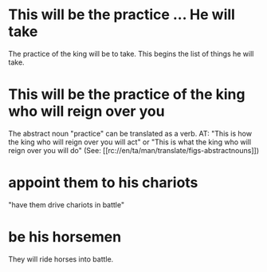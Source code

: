 # This will be the practice ... He will take

The practice of the king will be to take. This begins the list of things he will take.

# This will be the practice of the king who will reign over you

The abstract noun "practice" can be translated as a verb. AT: "This is how the king who will reign over you will act" or "This is what the king who will reign over you will do" (See: [[rc://en/ta/man/translate/figs-abstractnouns]])

# appoint them to his chariots

"have them drive chariots in battle"

# be his horsemen

They will ride horses into battle.